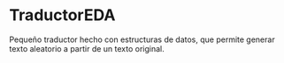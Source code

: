 # TraductorEDA
Pequeño traductor hecho con estructuras de datos, que permite generar texto aleatorio a partir de un texto original.
